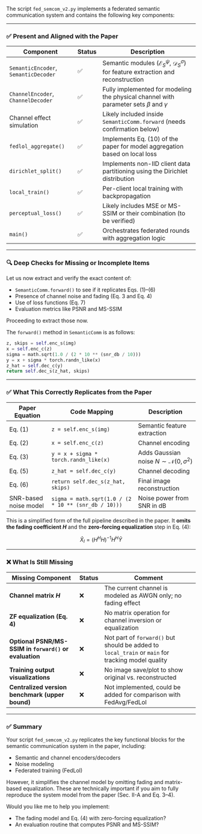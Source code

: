 The script `fed_semcom_v2.py` implements a federated semantic communication system and contains the following key components:

---

### ✅ Present and Aligned with the Paper

| Component                            | Status | Description                                                                                               |
| ------------------------------------ | ------ | --------------------------------------------------------------------------------------------------------- |
| `SemanticEncoder`, `SemanticDecoder` | ✅      | Semantic modules ($\mathcal{E}_S^\psi$, $\mathcal{D}_S^\sigma$) for feature extraction and reconstruction |
| `ChannelEncoder`, `ChannelDecoder`   | ✅      | Fully implemented for modeling the physical channel with parameter sets $\beta$ and $\gamma$              |
| Channel effect simulation            | ✅      | Likely included inside `SemanticComm.forward` (needs confirmation below)                                  |
| `fedlol_aggregate()`                 | ✅      | Implements Eq. (10) of the paper for model aggregation based on local loss                                |
| `dirichlet_split()`                  | ✅      | Implements non-IID client data partitioning using the Dirichlet distribution                              |
| `local_train()`                      | ✅      | Per-client local training with backpropagation                                                            |
| `perceptual_loss()`                  | ✅      | Likely includes MSE or MS-SSIM or their combination (to be verified)                                      |
| `main()`                             | ✅      | Orchestrates federated rounds with aggregation logic                                                      |

---

### 🔍 Deep Checks for Missing or Incomplete Items

Let us now extract and verify the exact content of:

* `SemanticComm.forward()` to see if it replicates Eqs. (1)–(6)
* Presence of channel noise and fading (Eq. 3 and Eq. 4)
* Use of loss functions (Eq. 7)
* Evaluation metrics like PSNR and MS-SSIM

Proceeding to extract those now.


The `forward()` method in `SemanticComm` is as follows:

```python
z, skips = self.enc_s(img)
x = self.enc_c(z)
sigma = math.sqrt(1.0 / (2 * 10 ** (snr_db / 10)))
y = x + sigma * torch.randn_like(x)
z_hat = self.dec_c(y)
return self.dec_s(z_hat, skips)
```

---

### ✅ What This Correctly Replicates from the Paper

| Paper Equation        | Code Mapping                                         | Description                                           |
| --------------------- | ---------------------------------------------------- | ----------------------------------------------------- |
| Eq. (1)               | `z = self.enc_s(img)`                                | Semantic feature extraction                           |
| Eq. (2)               | `x = self.enc_c(z)`                                  | Channel encoding                                      |
| Eq. (3)               | `y = x + sigma * torch.randn_like(x)`                | Adds Gaussian noise $N \sim \mathcal{N}(0, \sigma^2)$ |
| Eq. (5)               | `z_hat = self.dec_c(y)`                              | Channel decoding                                      |
| Eq. (6)               | `return self.dec_s(z_hat, skips)`                    | Final image reconstruction                            |
| SNR-based noise model | `sigma = math.sqrt(1.0 / (2 * 10 ** (snr_db / 10)))` | Noise power from SNR in dB                            |

This is a simplified form of the full pipeline described in the paper. It **omits the fading coefficient $H$** and the **zero-forcing equalization** step in Eq. (4):

$$
\hat{X}_I = (H^H H)^{-1} H^H \hat{Y}
$$

---

### ❌ What Is Still Missing

| Missing Component                                      | Status | Comment                                                                                           |
| ------------------------------------------------------ | ------ | ------------------------------------------------------------------------------------------------- |
| **Channel matrix $H$**                                 | ❌      | The current channel is modeled as AWGN only; no fading effect                                     |
| **ZF equalization (Eq. 4)**                            | ❌      | No matrix operation for channel inversion or equalization                                         |
| **Optional PSNR/MS-SSIM in `forward()` or evaluation** | ❌      | Not part of `forward()` but should be added to `local_train` or `main` for tracking model quality |
| **Training output visualizations**                     | ❌      | No image save/plot to show original vs. reconstructed                                             |
| **Centralized version benchmark (upper bound)**        | ❌      | Not implemented, could be added for comparison with FedAvg/FedLol                                 |

---

### ✅ Summary

Your script `fed_semcom_v2.py` replicates the key functional blocks for the semantic communication system in the paper, including:

* Semantic and channel encoders/decoders
* Noise modeling
* Federated training (FedLol)

However, it simplifies the channel model by omitting fading and matrix-based equalization. These are technically important if you aim to fully reproduce the system model from the paper (Sec. II-A and Eq. 3–4).

Would you like me to help you implement:

* The fading model and Eq. (4) with zero-forcing equalization?
* An evaluation routine that computes PSNR and MS-SSIM?
